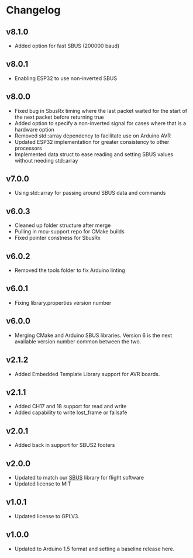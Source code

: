 # Changelog

## v8.1.0
- Added option for fast SBUS (200000 baud)

## v8.0.1
- Enabling ESP32 to use non-inverted SBUS

## v8.0.0
- Fixed bug in SbusRx timing where the last packet waited for the start of the next packet before returning true
- Added option to specify a non-inverted signal for cases where that is a hardware option
- Removed std::array dependency to facilitate use on Arduino AVR
- Updated ESP32 implementation for greater consistency to other processors
- Implemented data struct to ease reading and setting SBUS values without needing std::array

## v7.0.0
- Using std::array for passing around SBUS data and commands

## v6.0.3
- Cleaned up folder structure after merge
- Pulling in mcu-support repo for CMake builds
- Fixed pointer constness for SbusRx

## v6.0.2
- Removed the tools folder to fix Arduino linting

## v6.0.1
- Fixing library.properties version number

## v6.0.0
- Merging CMake and Arduino SBUS libraries. Version 6 is the next available version number common between the two.

## v2.1.2
- Added Embedded Template Library support for AVR boards.

## v2.1.1
- Added CH17 and 18 support for read and write
- Added capability to write lost_frame or failsafe

## v2.0.1
- Added back in support for SBUS2 footers

## v2.0.0
- Updated to match our [SBUS](https://github.com/bolderflight/sbus) library for flight software
- Updated license to MIT

## v1.0.1
- Updated license to GPLV3.

## v1.0.0
- Updated to Arduino 1.5 format and setting a baseline release here.
